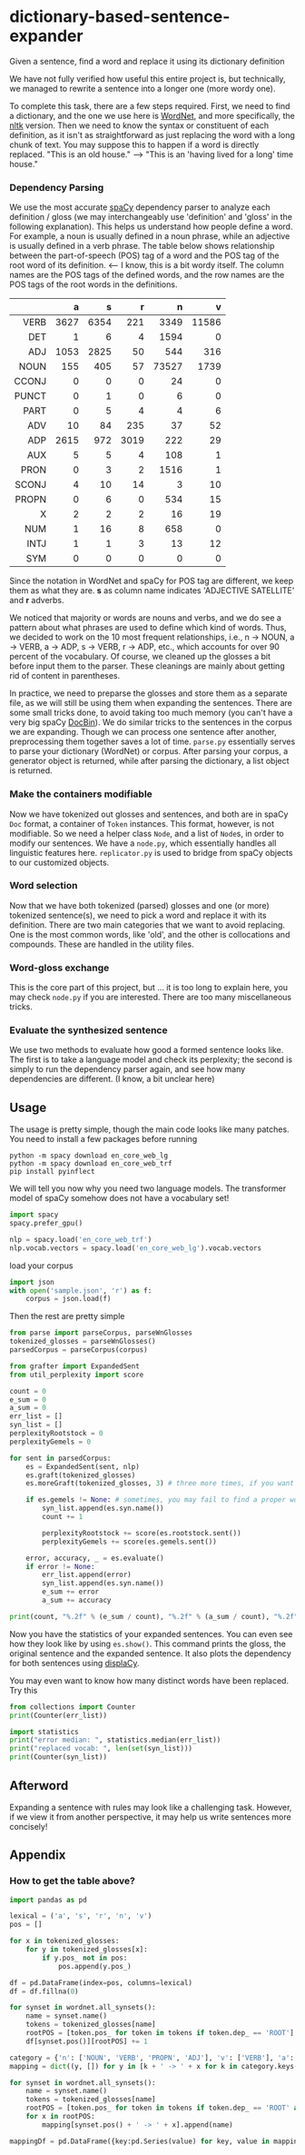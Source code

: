 # dictionary-based-sentence-expander
Given a sentence, find a word and replace it using its dictionary definition

We have not fully verified how useful this entire project is, but technically, we managed to rewrite a sentence into a longer one (more wordy one).

To complete this task, there are a few steps required. First, we need to find a dictionary, and the one we use here is [WordNet](https://wordnet.princeton.edu/), and more specifically, the [nltk](https://pypi.org/project/nltk/) version. Then we need to know the syntax or constituent of each definition, as it isn't as straightforward as just replacing the word with a long chunk of text. You may suppose this to happen if a word is directly replaced. "This is an old house." --> "This is an 'having lived for a long' time house."

### Dependency Parsing
We use the most accurate [spaCy](https://spacy.io/usage/facts-figures#comparison-features) dependency parser to analyze each definition / gloss (we may interchangeably use 'definition' and 'gloss' in the following explanation). This helps us understand how people define a word. For example, a noun is usually defined in a noun phrase, while an adjective is usually defined in a verb phrase. The table below shows relationship between the part-of-speech (POS) tag of a word and the POS tag of the root word of its definition. <-- I know, this is a bit wordy itself. The column names are the POS tags of the defined words, and the row names are the POS tags of the root words in the definitions.

|       |    a |    s |    r |     n |     v |
|------:|-----:|-----:|-----:|------:|------:|
|  VERB | 3627 | 6354 |  221 |  3349 | 11586 |
|  DET  |    1 |    6 |    4 |  1594 |     0 |
|  ADJ  | 1053 | 2825 |   50 |   544 |   316 |
|  NOUN |  155 |  405 |   57 | 73527 |  1739 |
| CCONJ |    0 |    0 |    0 |    24 |     0 |
| PUNCT |    0 |    1 |    0 |     6 |     0 |
|  PART |    0 |    5 |    4 |     4 |     6 |
|  ADV  |   10 |   84 |  235 |    37 |    52 |
|  ADP  | 2615 |  972 | 3019 |   222 |    29 |
|  AUX  |    5 |    5 |    4 |   108 |     1 |
|  PRON |    0 |    3 |    2 |  1516 |     1 |
| SCONJ |    4 |   10 |   14 |     3 |    10 |
| PROPN |    0 |    6 |    0 |   534 |    15 |
|   X   |    2 |    2 |    2 |    16 |    19 |
|  NUM  |    1 |   16 |    8 |   658 |     0 |
|  INTJ |    1 |    1 |    3 |    13 |    12 |
|  SYM  |    0 |    0 |    0 |     0 |     0 |

Since the notation in WordNet and spaCy for POS tag are different, we keep them as what they are. **s** as column name indicates 'ADJECTIVE SATELLITE' and **r** adverbs.

We noticed that majority or words are nouns and verbs, and we do see a pattern about what phrases are used to define which kind of words. Thus, we decided to work on the 10 most frequent relationships, i.e., n -> NOUN, a -> VERB, a -> ADP, s -> VERB, r -> ADP, etc., which accounts for over 90 percent of the vocabulary. Of course, we cleaned up the glosses a bit before input them to the parser. These cleanings are mainly about getting rid of content in parentheses.

In practice, we need to preparse the glosses and store them as a separate file, as we will still be using them when expanding the sentences. There are some small tricks done, to avoid taking too much memory (you can't have a very big spaCy [DocBin](https://spacy.io/api/docbin#_title)). We do similar tricks to the sentences in the corpus we are expanding. Though we can process one sentence after another, preprocessing them together saves a lot of time. ```parse.py``` essentially serves to parse your dictionary (WordNet) or corpus. After parsing your corpus, a generator object is returned, while after parsing the dictionary, a list object is returned.

### Make the containers modifiable
Now we have tokenized out glosses and sentences, and both are in spaCy ```Doc``` format, a container of ```Token``` instances. This format, however, is not modifiable. So we need a helper class ```Node```, and a list of ```Node```s, in order to modify our sentences. We have a ```node.py```, which essentially handles all linguistic features here. ```replicator.py``` is used to bridge from spaCy objects to our customized objects.

### Word selection
Now that we have both tokenized (parsed) glosses and one (or more) tokenized sentence(s), we need to pick a word and replace it with its definition. There are two main categories that we want to avoid replacing. One is the most common words, like 'old', and the other is collocations and compounds. These are handled in the utility files.

### Word-gloss exchange
This is the core part of this project, but ... it is too long to explain here, you may check ```node.py``` if you are interested. There are too many miscellaneous tricks.

### Evaluate the synthesized sentence
We use two methods to evaluate how good a formed sentence looks like. The first is to take a language model and check its perplexity; the second is simply to run the dependency parser again, and see how many dependencies are different. (I know, a bit unclear here)

## Usage
The usage is pretty simple, though the main code looks like many patches. You need to install a few packages before running
```
python -m spacy download en_core_web_lg
python -m spacy download en_core_web_trf
pip install pyinflect
```
We will tell you now why you need two language models. The transformer model of spaCy somehow does not have a vocabulary set!
```python
import spacy
spacy.prefer_gpu()

nlp = spacy.load('en_core_web_trf')
nlp.vocab.vectors = spacy.load('en_core_web_lg').vocab.vectors
```
load your corpus
```python
import json
with open('sample.json', 'r') as f:
	corpus = json.load(f)
```
Then the rest are pretty simple
```python
from parse import parseCorpus, parseWnGlosses
tokenized_glosses = parseWnGlosses()
parsedCorpus = parseCorpus(corpus)

from grafter import ExpandedSent
from util_perplexity import score

count = 0
e_sum = 0
a_sum = 0
err_list = []
syn_list = []
perplexityRootstock = 0
perplexityGemels = 0

for sent in parsedCorpus:
	es = ExpandedSent(sent, nlp)
	es.graft(tokenized_glosses)
	es.moreGraft(tokenized_glosses, 3) # three more times, if you want

	if es.gemels != None: # sometimes, you may fail to find a proper word in a sentence to replace
		syn_list.append(es.syn.name())
		count += 1

		perplexityRootstock += score(es.rootstock.sent())
		perplexityGemels += score(es.gemels.sent())

	error, accuracy, _ = es.evaluate()
	if error != None:
		err_list.append(error)
		syn_list.append(es.syn.name())
		e_sum += error
		a_sum += accuracy

print(count, "%.2f" % (e_sum / count), "%.2f" % (a_sum / count), "%.2f" % (perplexityRootstock/count), "%.2f" % (perplexityGemels/count))
```
Now you have the statistics of your expanded sentences. You can even see how they look like by using ```es.show()```. This command prints the gloss, the original sentence and the expanded sentence. It also plots the dependency for both sentences using [displaCy](https://spacy.io/usage/visualizers).

You may even want to know how many distinct words have been replaced. Try this
```python
from collections import Counter
print(Counter(err_list))

import statistics
print("error median: ", statistics.median(err_list))
print("replaced vocab: ", len(set(syn_list)))
print(Counter(syn_list))
```

## Afterword
Expanding a sentence with rules may look like a challenging task. However, if we view it from another perspective, it may help us write sentences more concisely!


## Appendix
### How to get the table above?
```python
import pandas as pd

lexical = ('a', 's', 'r', 'n', 'v')
pos = []

for x in tokenized_glosses:
    for y in tokenized_glosses[x]:
        if y.pos_ not in pos:
            pos.append(y.pos_)

df = pd.DataFrame(index=pos, columns=lexical)
df = df.fillna(0)

for synset in wordnet.all_synsets():
    name = synset.name()
    tokens = tokenized_glosses[name]
    rootPOS = [token.pos_ for token in tokens if token.dep_ == 'ROOT']    
    df[synset.pos()][rootPOS] += 1
```

```python
category = {'n': ['NOUN', 'VERB', 'PROPN', 'ADJ'], 'v': ['VERB'], 'a': ['VERB', 'ADP'], 's':['VERB', 'ADJ'], 'r': ['ADP']}
mapping = dict((y, []) for y in [k + ' -> ' + x for k in category.keys() for x in category[k]])

for synset in wordnet.all_synsets():
    name = synset.name()
    tokens = tokenized_glosses[name]
    rootPOS = [token.pos_ for token in tokens if token.dep_ == 'ROOT' and token.pos_ in category[synset.pos()]]
    for x in rootPOS:
        mapping[synset.pos() + ' -> ' + x].append(name)

mappingDf = pd.DataFrame({key:pd.Series(value) for key, value in mapping.items()}).fillna(' ')
```
